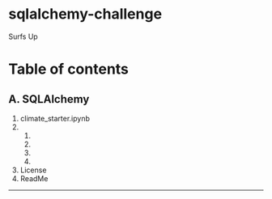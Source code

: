 # sqlalchemy-challenge
Surfs Up

# Table of contents

## A. SQLAlchemy

1. climate_starter.ipynb
2. 
    1. 
    2. 
    3. 
    4. 
2. License
3. ReadMe

-----------
